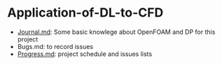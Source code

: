 # Application-of-DL-to-CFD
* [Journal.md](https://github.com/neoaksa/Application-of-DL-to-CFD/blob/master/Journal.md): Some basic knowlege about OpenFOAM and DP for this project
* Bugs.md: to record issues
* [Progress.md](https://github.com/neoaksa/Application-of-DL-to-CFD/blob/master/Progress.md): project schedule and issues lists
